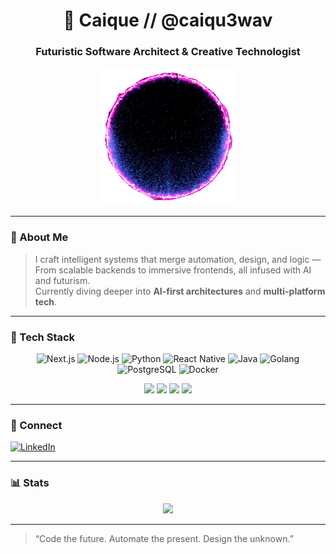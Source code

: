 <!-- futuristic readme ✦ inspired by sci-fi aesthetics -->

<h1 align="center">🌌 Caique // @caiqu3wav</h1>
<h3 align="center">Futuristic Software Architect & Creative Technologist</h3>

<p align="center">
  <img src="https://raw.githubusercontent.com/Caiqu3wav/Caiqu3wav/main/fxVE-unscreen.gif" width="220" alt="cosmic gif" />
</p>

---

### 🧠 About Me
> I craft intelligent systems that merge automation, design, and logic —  
> From scalable backends to immersive frontends, all infused with AI and futurism.  
> Currently diving deeper into **AI-first architectures** and **multi-platform tech**.

---

### 🧰 Tech Stack

<p align="center">
  <img src="https://cdn.jsdelivr.net/gh/devicons/devicon/icons/nextjs/nextjs-original.svg" title="Next.js" width="40" />
  <img src="https://cdn.jsdelivr.net/gh/devicons/devicon/icons/nodejs/nodejs-original.svg" title="Node.js" width="40" />
  <img src="https://cdn.jsdelivr.net/gh/devicons/devicon/icons/python/python-original.svg" title="Python" width="40" />
  <img src="https://cdn.jsdelivr.net/gh/devicons/devicon/icons/react/react-original.svg" title="React Native" width="40" />
  <img src="https://cdn.jsdelivr.net/gh/devicons/devicon/icons/java/java-original.svg" title="Java" width="40" />
  <img src="https://cdn.jsdelivr.net/gh/devicons/devicon/icons/go/go-original.svg" title="Golang" width="40" />
  <img src="https://cdn.jsdelivr.net/gh/devicons/devicon/icons/postgresql/postgresql-original.svg" title="PostgreSQL" width="40" />
  <img src="https://cdn.jsdelivr.net/gh/devicons/devicon/icons/docker/docker-original.svg" title="Docker" width="40" />
</p>

<p align="center">
  <img src="https://img.shields.io/badge/AI-LangChain-ef476f?style=for-the-badge&logo=OpenAI&logoColor=white"/>
  <img src="https://img.shields.io/badge/Infra-Docker_&_AWS-118ab2?style=for-the-badge&logo=docker&logoColor=white"/>
  <img src="https://img.shields.io/badge/Fullstack-Next.js_&_React_Native-073b4c?style=for-the-badge&logo=react&logoColor=white"/>
  <img src="https://img.shields.io/badge/Backend-Go_&_Node.js-06d6a0?style=for-the-badge&logo=go&logoColor=white"/>
</p>

---

### 📡 Connect
[![LinkedIn](https://img.shields.io/badge/LinkedIn-Caique%20dos%20Santos-blue?style=flat&logo=linkedin&logoColor=white)](https://www.linkedin.com/in/caique-dos-santos-a69425246)

---

### 📊 Stats
<p align="center">
  <img src="https://github-readme-stats.vercel.app/api/top-langs/?username=caiqu3wav&layout=compact&theme=tokyonight" />
</p>

---

> “Code the future. Automate the present. Design the unknown.”

